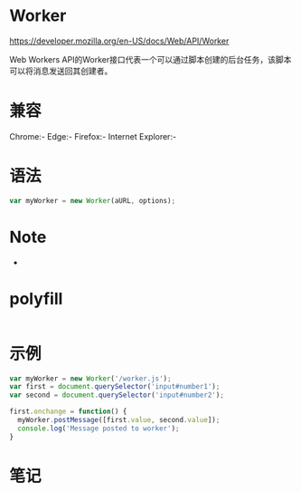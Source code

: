 # Worker

https://developer.mozilla.org/en-US/docs/Web/API/Worker

Web Workers API的Worker接口代表一个可以通过脚本创建的后台任务，该脚本可以将消息发送回其创建者。

# 兼容

Chrome:-
Edge:-
Firefox:-
Internet Explorer:-

# 语法

```js
var myWorker = new Worker(aURL, options);
```

# Note

-

# polyfill

```js

```

# 示例

```js
var myWorker = new Worker('/worker.js');
var first = document.querySelector('input#number1');
var second = document.querySelector('input#number2');

first.onchange = function() {
  myWorker.postMessage([first.value, second.value]);
  console.log('Message posted to worker');
}
```

# 笔记
